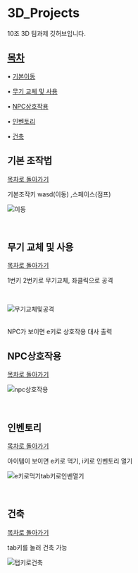 # 3D_Projects
10조 3D 팀과제 깃허브입니다.
<br/>

## [목차](#목차)

• [기본이동](#기본-조작법) 

• [무기 교체 및 사용](#무기-교체-및-사용) 

• [NPC상호작용](#NPC상호작용) 

• [인벤토리](#인벤토리) 

• [건축](#건축) 

## 기본 조작법
[ 목차로 돌아가기](#목차)


기본조작키 wasd(이동) ,스페이스(점프) 
<br/>

![이동](https://github.com/user-attachments/assets/fe36a42d-26ae-4638-8951-158c10376d1f)

<br/>

## 무기 교체 및 사용
[ 목차로 돌아가기](#목차)

1번키 2번키로 무기교체, 좌클릭으로 공격

<br/>

![무기교체및공격](https://github.com/user-attachments/assets/dea38676-6c20-45bc-a53b-a7d00a565b8f)

<br/>
NPC가 보이면 e키로 상호작용 대사 출력
<br/>

## NPC상호작용
[ 목차로 돌아가기](#목차)

![npc상호작용](https://github.com/user-attachments/assets/c8f88107-3d52-44a2-b17b-bbdb80fa1ab9)

<br/>

## 인벤토리
[ 목차로 돌아가기](#목차)

아이템이 보이면  e키로 먹기, i키로 인벤토리 열기
<br/>

![e키로먹기tab키로인벤열기](https://github.com/user-attachments/assets/8b5d6e52-2c4d-4b67-8286-485f9db1175e)

<br/>

## 건축
[ 목차로 돌아가기](#목차)

tab키를 눌러 건축 가능
<br/>

![탭키로건축](https://github.com/user-attachments/assets/b72bf250-af98-40b1-9c00-8b62386393a0)

<br/>
